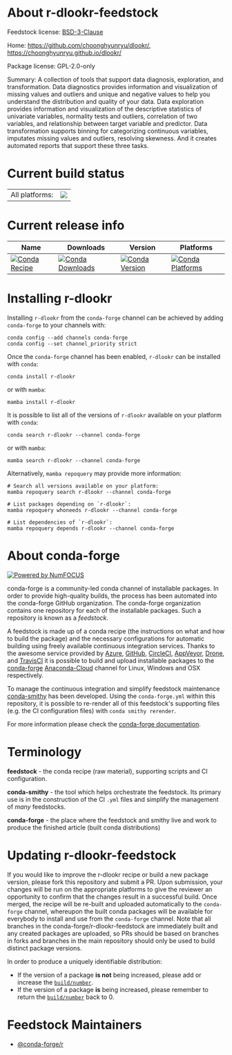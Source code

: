 About r-dlookr-feedstock
========================

Feedstock license: [BSD-3-Clause](https://github.com/conda-forge/r-dlookr-feedstock/blob/main/LICENSE.txt)

Home: https://github.com/choonghyunryu/dlookr/, https://choonghyunryu.github.io/dlookr/

Package license: GPL-2.0-only

Summary: A collection of tools that support data diagnosis, exploration, and transformation. Data diagnostics provides information and visualization of missing values and outliers and unique and negative values to help you understand the distribution and quality of your data. Data exploration provides information and visualization of the descriptive statistics of univariate variables, normality tests and outliers, correlation of two variables, and relationship between target variable and predictor. Data transformation supports binning for categorizing continuous variables, imputates missing values and outliers, resolving skewness. And it creates automated reports that support these three tasks.

Current build status
====================


<table><tr><td>All platforms:</td>
    <td>
      <a href="https://dev.azure.com/conda-forge/feedstock-builds/_build/latest?definitionId=15821&branchName=main">
        <img src="https://dev.azure.com/conda-forge/feedstock-builds/_apis/build/status/r-dlookr-feedstock?branchName=main">
      </a>
    </td>
  </tr>
</table>

Current release info
====================

| Name | Downloads | Version | Platforms |
| --- | --- | --- | --- |
| [![Conda Recipe](https://img.shields.io/badge/recipe-r--dlookr-green.svg)](https://anaconda.org/conda-forge/r-dlookr) | [![Conda Downloads](https://img.shields.io/conda/dn/conda-forge/r-dlookr.svg)](https://anaconda.org/conda-forge/r-dlookr) | [![Conda Version](https://img.shields.io/conda/vn/conda-forge/r-dlookr.svg)](https://anaconda.org/conda-forge/r-dlookr) | [![Conda Platforms](https://img.shields.io/conda/pn/conda-forge/r-dlookr.svg)](https://anaconda.org/conda-forge/r-dlookr) |

Installing r-dlookr
===================

Installing `r-dlookr` from the `conda-forge` channel can be achieved by adding `conda-forge` to your channels with:

```
conda config --add channels conda-forge
conda config --set channel_priority strict
```

Once the `conda-forge` channel has been enabled, `r-dlookr` can be installed with `conda`:

```
conda install r-dlookr
```

or with `mamba`:

```
mamba install r-dlookr
```

It is possible to list all of the versions of `r-dlookr` available on your platform with `conda`:

```
conda search r-dlookr --channel conda-forge
```

or with `mamba`:

```
mamba search r-dlookr --channel conda-forge
```

Alternatively, `mamba repoquery` may provide more information:

```
# Search all versions available on your platform:
mamba repoquery search r-dlookr --channel conda-forge

# List packages depending on `r-dlookr`:
mamba repoquery whoneeds r-dlookr --channel conda-forge

# List dependencies of `r-dlookr`:
mamba repoquery depends r-dlookr --channel conda-forge
```


About conda-forge
=================

[![Powered by
NumFOCUS](https://img.shields.io/badge/powered%20by-NumFOCUS-orange.svg?style=flat&colorA=E1523D&colorB=007D8A)](https://numfocus.org)

conda-forge is a community-led conda channel of installable packages.
In order to provide high-quality builds, the process has been automated into the
conda-forge GitHub organization. The conda-forge organization contains one repository
for each of the installable packages. Such a repository is known as a *feedstock*.

A feedstock is made up of a conda recipe (the instructions on what and how to build
the package) and the necessary configurations for automatic building using freely
available continuous integration services. Thanks to the awesome service provided by
[Azure](https://azure.microsoft.com/en-us/services/devops/), [GitHub](https://github.com/),
[CircleCI](https://circleci.com/), [AppVeyor](https://www.appveyor.com/),
[Drone](https://cloud.drone.io/welcome), and [TravisCI](https://travis-ci.com/)
it is possible to build and upload installable packages to the
[conda-forge](https://anaconda.org/conda-forge) [Anaconda-Cloud](https://anaconda.org/)
channel for Linux, Windows and OSX respectively.

To manage the continuous integration and simplify feedstock maintenance
[conda-smithy](https://github.com/conda-forge/conda-smithy) has been developed.
Using the ``conda-forge.yml`` within this repository, it is possible to re-render all of
this feedstock's supporting files (e.g. the CI configuration files) with ``conda smithy rerender``.

For more information please check the [conda-forge documentation](https://conda-forge.org/docs/).

Terminology
===========

**feedstock** - the conda recipe (raw material), supporting scripts and CI configuration.

**conda-smithy** - the tool which helps orchestrate the feedstock.
                   Its primary use is in the construction of the CI ``.yml`` files
                   and simplify the management of *many* feedstocks.

**conda-forge** - the place where the feedstock and smithy live and work to
                  produce the finished article (built conda distributions)


Updating r-dlookr-feedstock
===========================

If you would like to improve the r-dlookr recipe or build a new
package version, please fork this repository and submit a PR. Upon submission,
your changes will be run on the appropriate platforms to give the reviewer an
opportunity to confirm that the changes result in a successful build. Once
merged, the recipe will be re-built and uploaded automatically to the
`conda-forge` channel, whereupon the built conda packages will be available for
everybody to install and use from the `conda-forge` channel.
Note that all branches in the conda-forge/r-dlookr-feedstock are
immediately built and any created packages are uploaded, so PRs should be based
on branches in forks and branches in the main repository should only be used to
build distinct package versions.

In order to produce a uniquely identifiable distribution:
 * If the version of a package **is not** being increased, please add or increase
   the [``build/number``](https://docs.conda.io/projects/conda-build/en/latest/resources/define-metadata.html#build-number-and-string).
 * If the version of a package **is** being increased, please remember to return
   the [``build/number``](https://docs.conda.io/projects/conda-build/en/latest/resources/define-metadata.html#build-number-and-string)
   back to 0.

Feedstock Maintainers
=====================

* [@conda-forge/r](https://github.com/conda-forge/r/)

